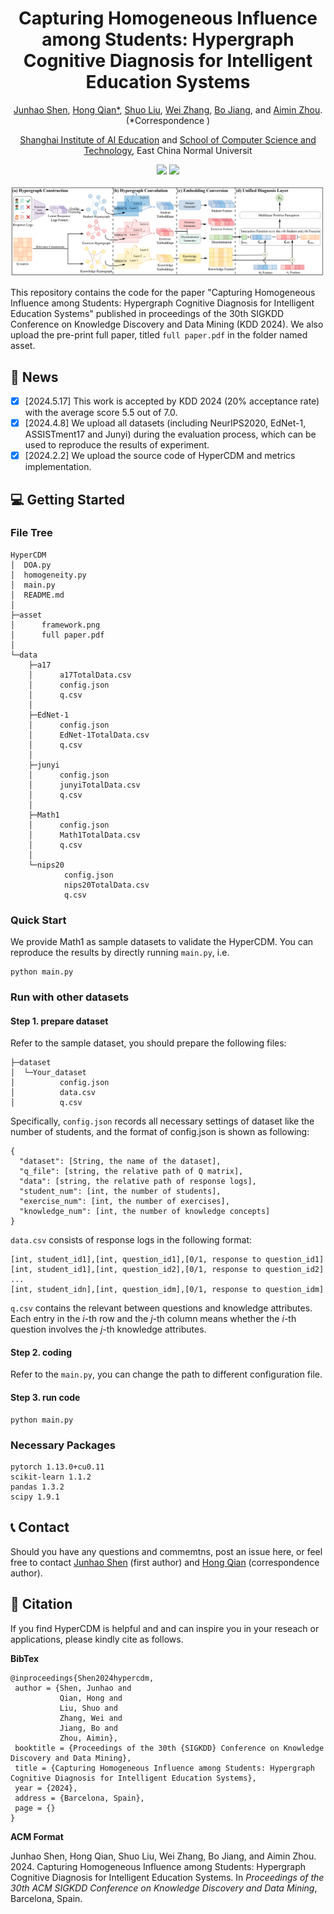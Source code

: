 <div align='center'>
<h1>Capturing Homogeneous Influence among Students: Hypergraph Cognitive Diagnosis for Intelligent Education Systems</h1>
<a href='https://www.jhshen.cn/'>Junhao Shen</a>, <a href='https://faculty.ecnu.edu.cn/_s16/qh_en/main.psp'>Hong Qian*</a>, <a href='https://scholar.google.com/citations?user=sRoqbLwAAAAJ&hl=en'>Shuo Liu</a>, <a href='https://faculty.ecnu.edu.cn/_s16/zw2_en_6444/main.psp'>Wei Zhang</a>, <a href='https://faculty.ecnu.edu.cn/_s8/jb2_en/main.psp'>Bo Jiang</a>, and <a href='https://faculty.ecnu.edu.cn/_s16/zam_en/main.psp'>Aimin Zhou</a>. (*Correspondence )

<a href='https://aiedu.ecnu.edu.cn/'>Shanghai Institute of AI Education</a> and <a href='http://www.cs.ecnu.edu.cn/'>School of Computer Science and Technology</a>, East China Normal Universit

<a href='https://hypercdm.kdd24.jhshen.cn/'><img src='https://img.shields.io/badge/Project-Page-Green'></a>
<a href='https://drive.google.com/file/d/1kEv0dEOGmPdD625LS3Y1q5PAkB71PHl-/view'><img src='https://img.shields.io/badge/Paper-PDF-orange'></a>

<img src='asset/framework.png' />
</div>

This repository contains the code for the paper "Capturing Homogeneous Influence among Students: Hypergraph Cognitive Diagnosis for Intelligent Education Systems" published in proceedings of the 30th SIGKDD Conference on Knowledge Discovery and Data Mining (KDD 2024). We also upload the pre-print full paper, titled `full paper.pdf` in the folder named asset. 

## 📰 News 
- [x] [2024.5.17] This work is accepted by KDD 2024 (20% acceptance rate) with the average score 5.5 out of 7.0.
- [x] [2024.4.8] We upload all datasets (including NeurIPS2020, EdNet-1, ASSISTment17 and Junyi) during the evaluation process, which can be used to reproduce the results of experiment.
- [x] [2024.2.2] We upload the source code of HyperCDM and metrics implementation.

## 💻 Getting Started

### File Tree
```
HyperCDM
│  DOA.py
│  homogeneity.py
│  main.py
│  README.md
│
├─asset
│      framework.png
│      full paper.pdf
│
└─data
    ├─a17
    │      a17TotalData.csv
    │      config.json
    │      q.csv
    │
    ├─EdNet-1
    │      config.json
    │      EdNet-1TotalData.csv
    │      q.csv
    │
    ├─junyi
    │      config.json
    │      junyiTotalData.csv
    │      q.csv
    │
    ├─Math1
    │      config.json
    │      Math1TotalData.csv
    │      q.csv
    │
    └─nips20
            config.json
            nips20TotalData.csv
            q.csv
```

### Quick Start
We provide Math1 as sample datasets to validate the HyperCDM. You can reproduce the results by directly running `main.py`, i.e.
```
python main.py
```

### Run with other datasets
#### Step 1. prepare dataset
Refer to the sample dataset, you should prepare the following files:
```
├─dataset
│  └─Your_dataset
│          config.json
│          data.csv   
│          q.csv
```
Specifically, `config.json` records all necessary settings of dataset like the number of students, and the format of config.json is shown as following:
```
{
  "dataset": [String, the name of the dataset],
  "q_file": [string, the relative path of Q matrix],
  "data": [string, the relative path of response logs],
  "student_num": [int, the number of students],
  "exercise_num": [int, the number of exercises],
  "knowledge_num": [int, the number of knowledge concepts]
}
```

`data.csv` consists of response logs in the following format:
```
[int, student_id1],[int, question_id1],[0/1, response to question_id1]
[int, student_id1],[int, question_id2],[0/1, response to question_id2]
...
[int, student_idn],[int, question_idm],[0/1, response to question_idm]
```

`q.csv` contains the relevant between questions and knowledge attributes. Each entry in the $i$-th row and the $j$-th column means
whether the $i$-th question involves the $j$-th knowledge attributes.

#### Step 2. coding
Refer to the `main.py`, you can change the path to different configuration file.

#### Step 3. run code
```
python main.py
```

### Necessary Packages
```
pytorch 1.13.0+cu0.11
scikit-learn 1.1.2
pandas 1.3.2
scipy 1.9.1
```

## 📞 Contact
Should you have any questions and commemtns, post an issue here, or feel free to contact [Junhao Shen](mailto:shenjh@stu.ecnu.edu.cn) (first author) and [Hong Qian](mailto:hqian@cs.ecnu.edu.cn) (correspondence author).

## 📄 Citation
If you find HyperCDM is helpful and and can inspire you in your reseach or applications, please kindly cite as follows.

**BibTex**
```
@inproceedings{Shen2024hypercdm,
 author = {Shen, Junhao and 
           Qian, Hong and
           Liu, Shuo and
           Zhang, Wei and
           Jiang, Bo and 
           Zhou, Aimin},
 booktitle = {Proceedings of the 30th {SIGKDD} Conference on Knowledge Discovery and Data Mining},
 title = {Capturing Homogeneous Influence among Students: Hypergraph Cognitive Diagnosis for Intelligent Education Systems},
 year = {2024},
 address = {Barcelona, Spain},
 page = {}
}
```

**ACM Format**

Junhao Shen, Hong Qian, Shuo Liu, Wei Zhang, Bo Jiang, and Aimin Zhou. 2024. Capturing Homogeneous Influence among Students: Hypergraph Cognitive Diagnosis for Intelligent Education Systems. In _Proceedings of
the 30th ACM SIGKDD Conference on Knowledge Discovery and Data Mining_, Barcelona, Spain.


